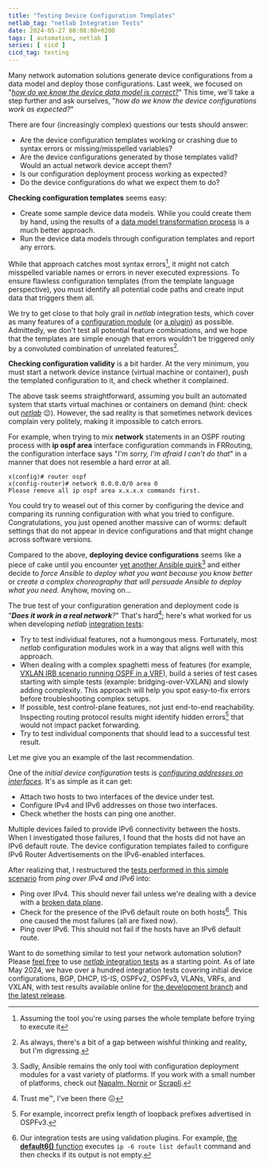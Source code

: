 ```yaml
---
title: "Testing Device Configuration Templates"
netlab_tag: "netlab Integration Tests"
date: 2024-05-27 08:08:00+0200
tags: [ automation, netlab ]
series: [ cicd ]
cicd_tag: testing
---
```

Many network automation solutions generate device configurations from a data model and deploy those configurations. Last week, we focused on "*[how do we know the device data model is correct?](/2024/05/network-automation-testing.html)*" This time, we'll take a step further and ask ourselves, "*how do we know the device configurations work as expected?*"

There are four (increasingly complex) questions our tests should answer:
<!--more-->
* Are the device configuration templates working or crashing due to syntax errors or missing/misspelled variables?
* Are the device configurations generated by those templates valid? Would an actual network device accept them?
* Is our configuration deployment process working as expected?
* Do the device configurations do what we expect them to do?

**Checking configuration templates** seems easy:

* Create some sample device data models. While you could create them by hand, using the results of a [data model transformation process](/2021/02/data-model-transformation.html) is a much better approach.
* Run the device data models through configuration templates and report any errors.

While that approach catches most syntax errors[^TSE], it might not catch misspelled variable names or errors in never executed expressions. To ensure flawless configuration templates (from the template language perspective), you must identify all potential code paths and create input data that triggers them all.

[^TSE]: Assuming the tool you're using parses the whole template before trying to execute it

We try to get close to that holy grail in _netlab_ integration tests, which cover as many features of a [configuration module](https://netlab.tools/module-reference/) (or [a plugin](https://netlab.tools/plugins/)) as possible. Admittedly, we don't test all potential feature combinations, and we hope that the templates are simple enough that errors wouldn't be triggered only by a convoluted combination of unrelated features[^RMD].

[^RMD]: As always, there's a bit of a gap between wishful thinking and reality, but I'm digressing.

**Checking configuration validity** is a bit harder. At the very minimum, you must start a network device instance (virtual machine or container), push the templated configuration to it, and check whether it complained.

The above task seems straightforward, assuming you built an automated system that starts virtual machines or containers on demand (hint: check out _[netlab](https://netlab.tools/)_ 😉). However, the sad reality is that sometimes network devices complain very politely, making it impossible to catch errors. 

For example, when trying to mix **network** statements in an OSPF routing process with **ip ospf area** interface configuration commands in FRRouting, the configuration interface says "*I'm sorry, I'm afraid I can't do that*" in a manner that does not resemble a hard error at all.

```
x(config)# router ospf
x(config-router)# network 0.0.0.0/0 area 0
Please remove all ip ospf area x.x.x.x commands first.
```

You could try to weasel out of this corner by configuring the device and comparing its running configuration with what you tried to configure. Congratulations, you just opened another massive can of worms: default settings that do not appear in device configurations and that might change across software versions.

Compared to the above, **deploying device configurations** seems like a piece of cake until you encounter [yet another Ansible quirk](/2020/12/ansible-config-sections.html)[^ANS] and either decide to *force Ansible to deploy what you want because you know better* or *create a complex choreography that will persuade Ansible to deploy what you need.* Anyhow, moving on...

[^ANS]: Sadly, Ansible remains the only tool with configuration deployment modules for a vast variety of platforms. If you work with a small number of platforms, check out [Napalm, Nornir](/2019/09/paramiko-netmiko-napalm-or-nornir.html) or [Scrapli](https://carlmontanari.github.io/scrapli/).

The true test of your configuration generation and deployment code is "_**Does it work in a real network**?_" That's hard[^TM]; here's what worked for us when developing _netlab_ [integration tests](https://github.com/ipspace/netlab/tree/dev/tests/integration):

[^TM]: Trust me&trade;, I've been there 😖

* Try to test individual features, not a humongous mess. Fortunately, most _netlab_ configuration modules work in a way that aligns well with this approach.
* When dealing with a complex spaghetti mess of features (for example, [VXLAN IRB scenario running OSPF in a VRF](https://github.com/ipspace/netlab/blob/dev/tests/integration/vxlan/04-vxlan-irb-ospf.yml)), build a series of test cases starting with simple tests (example: bridging-over-VXLAN) and slowly adding complexity. This approach will help you spot easy-to-fix errors before troubleshooting complex setups.
* If possible, test control-plane features, not just end-to-end reachability. Inspecting routing protocol results might identify hidden errors[^OS3] that would not impact packet forwarding.
* Try to test individual components that should lead to a successful test result.

[^OS3]: For example, incorrect prefix length of loopback prefixes advertised in OSPFv3.

Let me give you an example of the last recommendation.

One of the *initial device configuration* tests is *[configuring addresses on interfaces](https://github.com/ipspace/netlab/blob/dev/tests/integration/initial/01-interfaces.yml)*. It's as simple as it can get:

* Attach two hosts to two interfaces of the device under test.
* Configure IPv4 and IPv6 addresses on those two interfaces.
* Check whether the hosts can ping one another.

Multiple devices failed to provide IPv6 connectivity between the hosts. When I investigated those failures, I found that the hosts did not have an IPv6 default route. The device configuration templates failed to configure IPv6 Router Advertisements on the IPv6-enabled interfaces.

After realizing that, I restructured the [tests performed in this simple scenario](https://github.com/ipspace/netlab/blob/632e3c7c3da378eb289fa57921542d29c8d4ef1e/tests/integration/initial/01-interfaces.yml#L29) from *ping over IPv4 and IPv6* into:

* Ping over IPv4. This should never fail unless we're dealing with a device with a [broken data plane](/2024/05/too-stupid-to-make-it-work.html).
* Check for the presence of the IPv6 default route on both hosts[^TPI]. This one caused the most failures (all are fixed now).
* Ping over IPv6. This should not fail if the hosts have an IPv6 default route.

[^TPI]: Our integration tests are using validation plugins. For example, [the **default6()** function](https://github.com/ipspace/netlab/blob/632e3c7c3da378eb289fa57921542d29c8d4ef1e/netsim/validate/linux.py#L59) executes `ip -6 route list default` command and then checks if its output is not empty.

Want to do something similar to test your network automation solution? Please [feel free](https://github.com/ipspace/netlab/blob/dev/LICENSE.md) to use [_netlab_ integration tests](https://github.com/ipspace/netlab/tree/dev/tests/integration) as a starting point. As of late May 2024, we have over a hundred integration tests covering initial device configurations, BGP, DHCP, IS-IS, OSPFv2, OSPFv3, VLANs, VRFs, and VXLAN, with test results available online for [the development branch](https://tests.netlab.tools/) and [the latest release](https://release.netlab.tools/).


